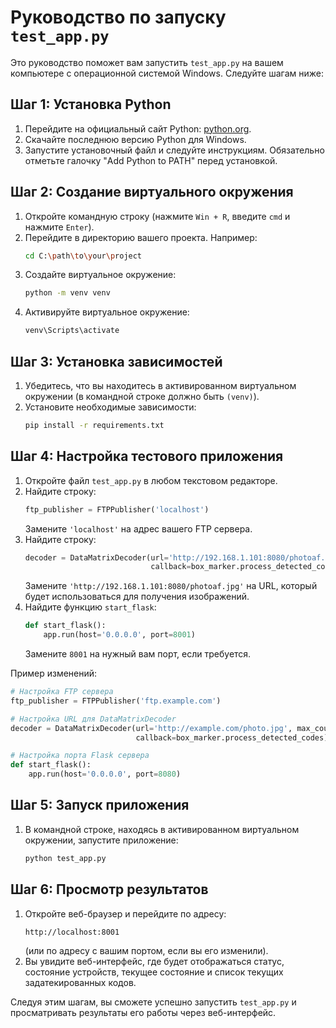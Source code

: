 # Руководство по запуску `test_app.py`

Это руководство поможет вам запустить `test_app.py` на вашем компьютере с операционной системой Windows. Следуйте шагам ниже:

## Шаг 1: Установка Python

1. Перейдите на официальный сайт Python: [python.org](https://www.python.org/).
2. Скачайте последнюю версию Python для Windows.
3. Запустите установочный файл и следуйте инструкциям. Обязательно отметьте галочку "Add Python to PATH" перед установкой.

## Шаг 2: Создание виртуального окружения

1. Откройте командную строку (нажмите `Win + R`, введите `cmd` и нажмите `Enter`).
2. Перейдите в директорию вашего проекта. Например:
    ```sh
    cd C:\path\to\your\project
    ```
3. Создайте виртуальное окружение:
    ```sh
    python -m venv venv
    ```
4. Активируйте виртуальное окружение:
    ```sh
    venv\Scripts\activate
    ```

## Шаг 3: Установка зависимостей

1. Убедитесь, что вы находитесь в активированном виртуальном окружении (в командной строке должно быть `(venv)`).
2. Установите необходимые зависимости:
    ```sh
    pip install -r requirements.txt
    ```

## Шаг 4: Настройка тестового приложения

1. Откройте файл `test_app.py` в любом текстовом редакторе.
2. Найдите строку:
    ```python
    ftp_publisher = FTPPublisher('localhost')
    ```
   Замените `'localhost'` на адрес вашего FTP сервера.
3. Найдите строку:
    ```python
    decoder = DataMatrixDecoder(url='http://192.168.1.101:8080/photoaf.jpg', max_count=3, timeout=2000, shrink=2,
                                callback=box_marker.process_detected_codes)
    ```
   Замените `'http://192.168.1.101:8080/photoaf.jpg'` на URL, который будет использоваться для получения изображений.
4. Найдите функцию `start_flask`:
    ```python
    def start_flask():
        app.run(host='0.0.0.0', port=8001)
    ```
   Замените `8001` на нужный вам порт, если требуется.

Пример изменений:
```python
# Настройка FTP сервера
ftp_publisher = FTPPublisher('ftp.example.com')

# Настройка URL для DataMatrixDecoder
decoder = DataMatrixDecoder(url='http://example.com/photo.jpg', max_count=3, timeout=2000, shrink=2,
                            callback=box_marker.process_detected_codes)

# Настройка порта Flask сервера
def start_flask():
    app.run(host='0.0.0.0', port=8080)
```

## Шаг 5: Запуск приложения

1. В командной строке, находясь в активированном виртуальном окружении, запустите приложение:
    ```sh
    python test_app.py
    ```

## Шаг 6: Просмотр результатов

1. Откройте веб-браузер и перейдите по адресу:
    ```
    http://localhost:8001
    ```
   (или по адресу с вашим портом, если вы его изменили).
2. Вы увидите веб-интерфейс, где будет отображаться статус, состояние устройств, текущее состояние и список текущих задатекированных кодов.

Следуя этим шагам, вы сможете успешно запустить `test_app.py` и просматривать результаты его работы через веб-интерфейс.